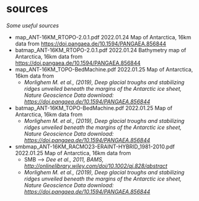 # sources
*Some useful sources*
* map_ANT-16KM_RTOPO-2.0.1.pdf                           2022.01.24  Map of Antarctica, 16km data from https://doi.pangaea.de/10.1594/PANGAEA.856844
* batmap_ANT-16KM_RTOPO-2.0.1.pdf                        2022.01.24  Bathymetry map of Antarctica, 16km data from https://doi.pangaea.de/10.1594/PANGAEA.856844
* map_ANT-16KM_TOPO-BedMachine.pdf                       2022.01.25  Map of Antarctica, 16km data from 
  * *Morlighem M. et al., (2019), Deep glacial troughs and stabilizing ridges unveiled beneath the margins of the Antarctic ice sheet, Nature Geoscience Data download: https://doi.pangaea.de/10.1594/PANGAEA.856844*
* batmap_ANT-16KM_TOPO-BedMachine.pdf                    2022.01.25  Map of Antarctica, 16km data from 
  * *Morlighem M. et al., (2019), Deep glacial troughs and stabilizing ridges unveiled beneath the margins of the Antarctic ice sheet, Nature Geoscience Data download: https://doi.pangaea.de/10.1594/PANGAEA.856844*
* smbmap_ANT-16KM_RACMO23-ERAINT-HYBRID_1981-2010.pdf    2022.01.25  Map of Antarctica, 16km data from 
  * SMB -->  *Dee et al., 2011, BAMS, http://onlinelibrary.wiley.com/doi/10.1002/qj.828/abstract*
  * *Morlighem M. et al., (2019), Deep glacial troughs and stabilizing ridges unveiled beneath the margins of the Antarctic ice sheet, Nature Geoscience Data download: https://doi.pangaea.de/10.1594/PANGAEA.856844*
